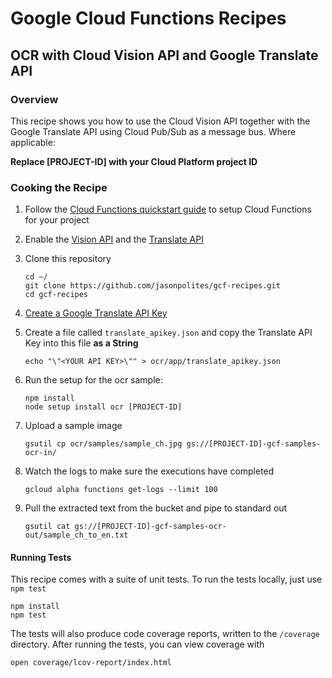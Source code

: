 # Google Cloud Functions Recipes
## OCR with Cloud Vision API and Google Translate API

### Overview
This recipe shows you how to use the Cloud Vision API together with the Google Translate API using Cloud Pub/Sub as a message bus.  Where applicable:

**Replace [PROJECT-ID] with your Cloud Platform project ID**

### Cooking the Recipe
1.	Follow the [Cloud Functions quickstart guide](https://cloud.google.com/functions/quickstart) to setup Cloud Functions for your project

2. 	Enable the [Vision API](https://console.cloud.google.com/flows/enableapi?apiid=vision.googleapis.com&redirect=https://github.com/jasonpolites/gcf-recipes/tree/master/ocr) and the [Translate API](https://console.cloud.google.com/flows/enableapi?apiid=translate&redirect=https://github.com/jasonpolites/gcf-recipes/tree/master/ocr)

3.	Clone this repository

		cd ~/
		git clone https://github.com/jasonpolites/gcf-recipes.git
		cd gcf-recipes
		

4.	[Create a Google Translate API Key](https://cloud.google.com/translate/v2/translating-text-with-rest#auth)

5.	Create a file called `translate_apikey.json` and copy the Translate API Key into this file **as a String**

		echo "\"<YOUR API KEY>\"" > ocr/app/translate_apikey.json

4.	Run the setup for the ocr sample:
	
	```
	npm install
	node setup install ocr [PROJECT-ID]
	```

5. 	Upload a sample image

		gsutil cp ocr/samples/sample_ch.jpg gs://[PROJECT-ID]-gcf-samples-ocr-in/ 

6.	Watch the logs to make sure the executions have completed

		gcloud alpha functions get-logs --limit 100

6.	Pull the extracted text from the bucket and pipe to standard out

		gsutil cat gs://[PROJECT-ID]-gcf-samples-ocr-out/sample_ch_to_en.txt

#### Running Tests
This recipe comes with a suite of unit tests.  To run the tests locally, just use `npm test`

```
npm install
npm test
```

The tests will also produce code coverage reports, written to the `/coverage` directory.  After running the tests, you can view coverage with

```
open coverage/lcov-report/index.html 
```
